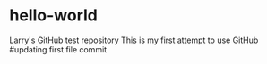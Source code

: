 # hello-world
Larry's GitHub test repository
This is my first attempt to use GitHub
#updating first file commit
